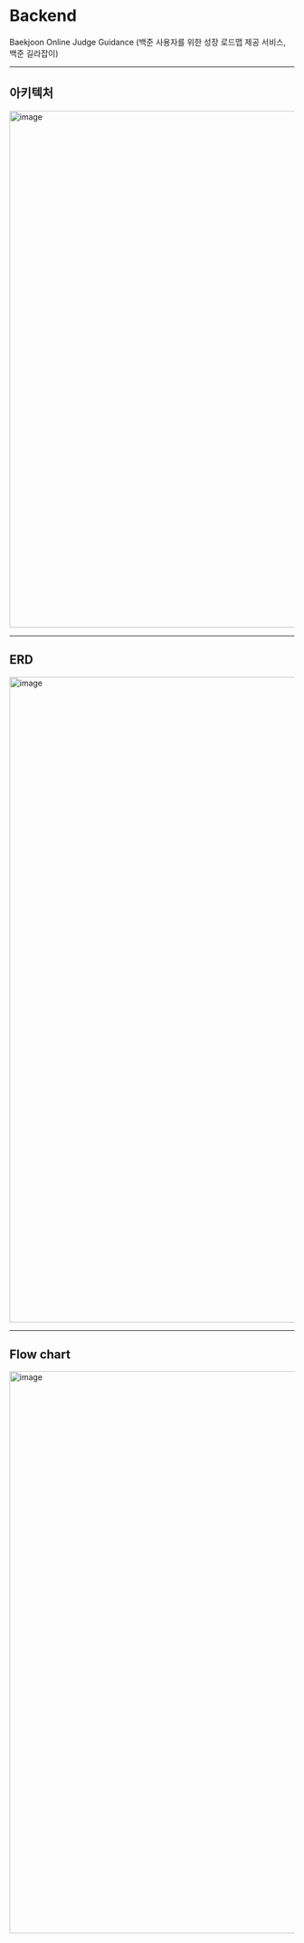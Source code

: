 # Backend
Baekjoon Online Judge Guidance (백준 사용자를 위한 성장 로드맵 제공 서비스, 백준 길라잡이)

---

## 아키텍처
<img width="912" alt="image" src="https://github.com/user-attachments/assets/609e3827-78a2-4568-ae81-a4090eb3de0f">

---

## ERD
<img width="1139" alt="image" src="https://github.com/user-attachments/assets/37106856-34fe-4d6a-a0ea-3f12e689b45a">

---

## Flow chart
<img width="992" alt="image" src="https://github.com/user-attachments/assets/53673b71-dfd9-400d-a422-7f38634d4a82">

